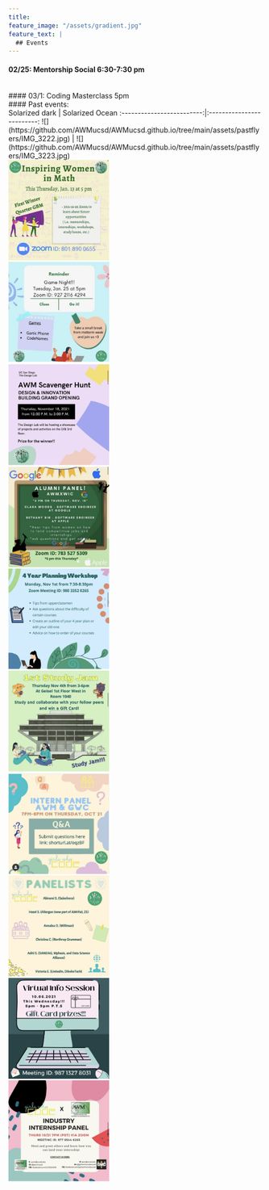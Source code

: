```yaml
---
title:
feature_image: "/assets/gradient.jpg"
feature_text: |
  ## Events
---
```

#### 02/25: Mentorship Social 6:30-7:30 pm
<br/>
#### 03/1: Coding Masterclass 5pm
<br/>
#### Past events:
<br/>
Solarized dark             |  Solarized Ocean
:-------------------------:|:-------------------------:
![](https://github.com/AWMucsd/AWMucsd.github.io/tree/main/assets/pastflyers/IMG_3222.jpg)  |  ![](https://github.com/AWMucsd/AWMucsd.github.io/tree/main/assets/pastflyers/IMG_3223.jpg)
<div class="row">
  <div class="column">
     <img src="/assets/pastflyers/IMG_3222.jpg" alt="drawing" width="200"/>
  </div>
  <div class="column">
     <img src="/assets/pastflyers/IMG_3223.jpg" alt="drawing" width="200"/>
  </div>
</div>
<div class="row">
  <div class="column">
     <img src="/assets/pastflyers/IMG_3220.jpg" alt="drawing" width="200"/>
  </div>
  <div class="column">
     <img src="/assets/pastflyers/IMG_3221.jpg" alt="drawing" width="200"/>
  </div>
</div>
<div class="row">
  <div class="column">
      <img src="/assets/pastflyers/IMG_3217.jpg" alt="drawing" width="200"/>
  </div>
  <div class="column">
      <img src="/assets/pastflyers/IMG_3218.jpg" alt="drawing" width="200"/>
  </div>
</div>
<div class="row">
  <div class="column">
     <img src="/assets/pastflyers/IMG_3214.jpg" alt="drawing" width="200"/>
  </div>
  <div class="column">
      <img src="/assets/pastflyers/IMG_3215.jpg" alt="drawing" width="200"/>
  </div>
</div>
<div class="row">
  <div class="column">
    <img src="/assets/pastflyers/IMG_3212.jpg" alt="drawing" width="200"/>
  </div>
  <div class="column">
     <img src="/assets/pastflyers/IMG_3216.jpg" alt="drawing" width="200"/>
  </div>
</div>
